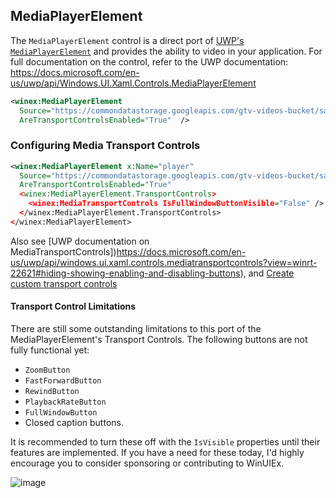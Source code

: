 ## MediaPlayerElement

The `MediaPlayerElement` control is a direct port of [UWP's `MediaPlayerElement`](https://docs.microsoft.com/en-us/uwp/api/Windows.UI.Xaml.Controls.MediaPlayerElement?view=winrt-22621) and provides the ability to video in your application.
For full documentation on the control, refer to the UWP documentation: https://docs.microsoft.com/en-us/uwp/api/Windows.UI.Xaml.Controls.MediaPlayerElement

```xml
<winex:MediaPlayerElement
  Source="https://commondatastorage.googleapis.com/gtv-videos-bucket/sample/BigBuckBunny.mp4"
  AreTransportControlsEnabled="True"  />
```


### Configuring Media Transport Controls
```xml
<winex:MediaPlayerElement x:Name="player"
  Source="https://commondatastorage.googleapis.com/gtv-videos-bucket/sample/BigBuckBunny.mp4"
  AreTransportControlsEnabled="True"
  <winex:MediaPlayerElement.TransportControls>
    <winex:MediaTransportControls IsFullWindowButtonVisible="False" />
  </winex:MediaPlayerElement.TransportControls>
</winex:MediaPlayerElement>
```
Also see [UWP documentation on MediaTransportControls])https://docs.microsoft.com/en-us/uwp/api/windows.ui.xaml.controls.mediatransportcontrols?view=winrt-22621#hiding-showing-enabling-and-disabling-buttons),
and [Create custom transport controls](https://docs.microsoft.com/en-us/windows/apps/design/controls/custom-transport-controls)

#### Transport Control Limitations
There are still some outstanding limitations to this port of the MediaPlayerElement's Transport Controls. The following buttons are not fully functional yet:
  - `ZoomButton`
  - `FastForwardButton`
  - `RewindButton`
  - `PlaybackRateButton`
  - `FullWindowButton`
  - Closed caption buttons.

It is recommended to turn these off with the `IsVisible` properties until their features are implemented.
If you have a need for these today, I'd highly encourage you to consider sponsoring or contributing to WinUIEx.


![image](https://user-images.githubusercontent.com/1378165/177426047-3467c800-3ea9-4eb6-b67c-51ff466ee786.png)

